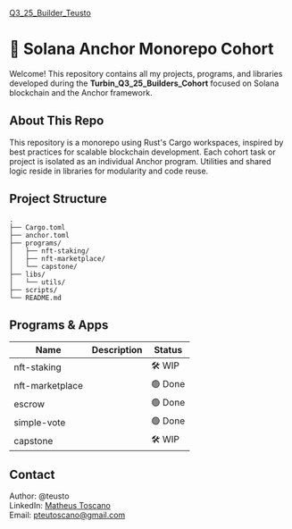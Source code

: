 <u>Q3_25_Builder_Teusto</u>

# 🚀 Solana Anchor Monorepo Cohort
Welcome! This repository contains all my projects, programs, and libraries developed during the <b>Turbin_Q3_25_Builders_Cohort</b> focused on Solana blockchain and the Anchor framework.

## About This Repo
This repository is a monorepo using Rust's Cargo workspaces, inspired by best practices for scalable blockchain development. Each cohort task or project is isolated as an individual Anchor program. Utilities and shared logic reside in libraries for modularity and code reuse.

## Project Structure
```
.
├── Cargo.toml
├── anchor.toml
├── programs/
│   ├── nft-staking/
│   ├── nft-marketplace/
│   └── capstone/
├── libs/
│   └── utils/
├── scripts/
└── README.md
```
## Programs & Apps
| Name        | Description | Status  |
| ----------- | ----------- | ------- |
| nft-staking |             | 🛠️ WIP  |
| nft-marketplace |             | 🟢 Done  |
| escrow |             | 🟢 Done  |
| simple-vote |             | 🟢 Done  |
| capstone |             | 🛠️ WIP  |

## Contact
Author: @teusto<br>
LinkedIn: [Matheus Toscano](https://www.linkedin.com/in/matheus-toscano-oliveira/)<br>
Email: pteutoscano@gmail.com